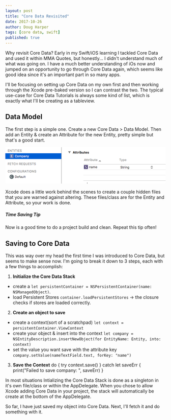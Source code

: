```yaml
---
layout: post
title: "Core Data Revisited"
date: 2017-10-26
author: Doug Harper
tags: [core data, swift]
published: true
---
```


Why revisit Core Data?  Early in my Swift/iOS learning I tackled Core Data and used it within MMA Quotes, but honestly... I didn't understand much of what was going on. I have a much better understanding of iOs now and jumped on an opportunity to go through Core Data again, which seems like good idea since it's an important part in so many apps.   

I'll be focusing on setting up Core Data on my own first and then working through the Xcode pre-baked version so I can contrast the two.  The typical use-case for Core Data Tutorials is always some kind of list, which is exactly what I'll be creating as a tableview.

## Data Model

The first step is a simple one.  Create a new Core Data > Data Model.  Then add an Entity & create an Attribute for the new Entity, pretty simple but that's a good start.  

![Core Data Entity & Attribute in Xcode](/images/coreDateEntityAttribute.png "Core Data Entity & Attribute in Xcode")

Xcode does a little work behind the scenes to create a couple hidden files that you are warned against altering.  These files/class are for the Entity and Attribute, so your work is done.  
<div class="note">
  <h5>Time Saving Tip</h5>
  <p>Now is a good time to do a project build and clean.  Repeat this tip often!</p>
</div>

## Saving to Core Data

This was way over my head the first time I was introduced to Core Data, but seems to make sense now.  I'm going to break it down to 3 steps, each with a few things to accomplish:

1. **Initialize the Core Data Stack**
  - create a `let persistentContainer = NSPersistentContainer(name: NSManagedObject)`.
  - load Persistent Stores `container.loadPersistentStores` -> the closure checks if stores are loaded correctly.
  
2. **Create an object to save**
  - create a context(sort of a scratchpad) `let context = persistentContainer.ViewContext`
  - create your object & insert into the context `let company = NSEntityDescription.insertNewObject(for EntityName: Entity, into: context)`
  - set the value you want save with the attribute key `company.setValue(nameTextField.text, forKey: "name")` 
  
3. **Save the Context**
      do { 
          try context.save() 
        } catch let saveErr {
          print("Failed to save company: ", saveErr) 
          }
  
In most situations Intializing the Core Data Stack is done as a singleton in it's own file/class or within the AppDelegate.  When you chose to allow Xcode adding Core Data in your project, the stack will automatically be create at the bottom of the AppDelegate.

So far, I have just saved my object into Core Data. Next, I'll fetch it and do something with it.
  

